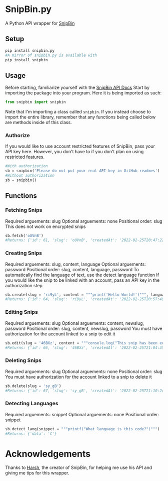 # SnipBin.py

A Python API wrapper for [SnipBin](http://snip.hxrsh.in/)

## Setup

```sh
pip install snipbin.py
#A mirror of snipbin.py is available with
pip install snipbin
```

## Usage

Before starting, familiarize yourself with the [SnipBin API Docs](http://snip.hxrsh.in/api-docs.md)
Start by importing the package into your program. Here it is being imported as such:
```py
from snipbin import snipbin
```
Note that I'm importing a class called `snipbin`. If you instead choose to import the entire library, remember that any functions being called below are methods inside of this class.

### Authorize

If you would like to use account restricted features of SnipBin, pass your API key here. However, you don't have to if you don't plan on using restricted features.
```py
#With authorization
sb = snipbin('Please do not put your real API key in GitHub readmes')
#Without authorization
sb = snipbin()
```

## Functions

### Fetching Snips

Required arguements: slug
Optional arguements: none
Positional order: slug
This does not work on encrypted snips
```py
sb.fetch('oUVnB')
#Returns: {'id': 61, 'slug': 'oUVnB', 'createdAt': '2022-02-25T20:47:22.820Z', 'content': 'Thanks for using SnipBin.py!', 'password': None, 'language': 'C#', 'authorId': 4}
```

### Creating Snips

Required arguements: slug, content, language
Optional arguements: password
Positional order: slug, content, language, password
To automatically find the language of text, use the detect language function
If you would like the snip to be linked with an account, pass an API key in the authorization step
```py
sb.create(slug = 'ri9yL', content = """print('Hello World!')""", language = 'Python')
#Returns: {'id': 64, 'slug': 'ri9yL', 'createdAt': '2022-02-25T20:57:49.710Z', 'content': "print('Hello World!')", 'password': None, 'language': 'Python', 'authorId': 4}
```

### Editing Snips

Required arguements: slug
Optional arguements: content, newslug, password
Positional order: slug, content, newslug, password
You must have authorization for the account linked to a snip to edit it
```py
sb.edit(slug = '46BXz', content = """console.log("This snip has been edited")""")
#Returns: {'id': 66, 'slug': '46BXz', 'createdAt': '2022-02-25T21:04:35.543Z', 'content': 'console.log("This snip has been edited")', 'password': None, 'language': 'TypeScript', 'authorId': 4}
```

### Deleting Snips

Required arguements: slug
Optional arguements: none
Positional order: slug
You must have authorization for the account linked to a snip to delete it
```py
sb.delete(slug = 'sy_gB')
#Returns: {'id': 67, 'slug': 'sy_gB', 'createdAt': '2022-02-25T21:10:24.757Z', 'content': 'cout << "This snip no longer exists" << endl;', 'password': None, 'language': 'C++', 'authorId': 4}
```

### Detecting Languages

Required arguements: snippet
Optional arguements: none
Positional order: snippet
```py
sb.detect_lang(snippet = """printf("What language is this code?")""")
#Returns: {'data': 'C'}
```

# Acknowledgements

Thanks to [Harsh](http://github.com/harshhhdev), the creator of SnipBin, for helping me use his API and giving me tips for this wrapper.